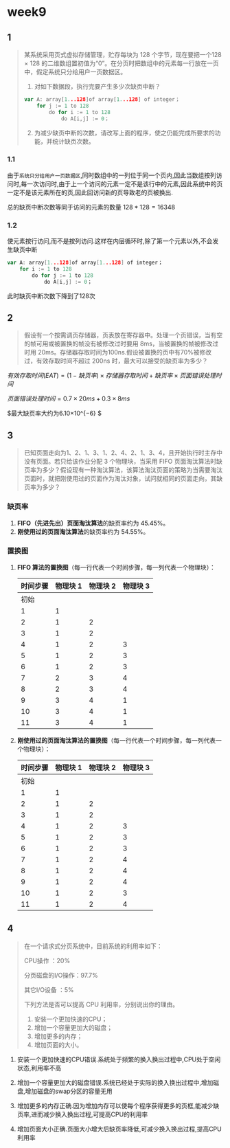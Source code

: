 # week9

## 1

>   某系统采用页式虚拟存储管理，贮存每块为 128 个字节，现在要把一个128 × 128 的二维数组置初值为“0”。在分页时把数组中的元素每一行放在一页中，假定系统只分给用户一页数据区。
>
>   1.   对如下数据段，执行完要产生多少次缺页中断？
>
>   ```go
>   var A: array[1...128]of array[1...128] of integer；
>   	for j := 1 to 128
>   		do for i := 1 to 128
>   			do A[i,j] := 0；
>   ```
>
>   
>
>   2.   为减少缺页中断的次数，请改写上面的程序，使之仍能完成所要求的功能，并统计缺页次数。

### 1.1

由于`系统只分给用户一页数据区`,同时数组中的一列位于同一个页内,因此当数组按列访问时,每一次访问时,由于上一个访问的元素一定不是该行中的元素,因此系统中的页一定不是该元素所在的页,因此回访问新的页导致老的页被换出.

总的缺页中断次数等同于访问的元素的数量 $128 * 128 = 16348$

### 1.2

使元素按行访问,而不是按列访问.这样在内层循环时,除了第一个元素以外,不会发生缺页中断

```go
var A: array[1...128]of array[1...128] of integer；
	for i := 1 to 128
		do for j := 1 to 128
			do A[i,j] := 0；
```

此时缺页中断次数下降到了128次

## 2

>    假设有一个按需调页存储器，页表放在寄存器中。处理一个页错误，当有空的帧可用或被置换的帧没有被修改过时要用 8ms，当被置换的帧被修改过时用 20ms。存储器存取时间为100ns.假设被置换的页中有70%被修改过，有效存取时间不超过 200ns 时，最大可以接受的缺页率为多少？

$有效存取时间(EAT)=(1−缺页率)×存储器存取时间+缺页率×页面错误处理时间$

$页面错误处理时间=0.7×20ms+0.3×8ms$

$最大缺页率大约为6.10×10^{−6} $

## 3

>   已知页面走向为1、2、1、3、1、2、4、2、1、3、4，且开始执行时主存中没有页面。若只给该作业分配 3 个物理块，当采用 FIFO 页面淘汰算法时缺页率为多少？假设现有一种淘汰算法，该算法淘汰页面的策略为当需要淘汰页面时，就把刚使用过的页面作为淘汰对象，试问就相同的页面走向，其缺页率为多少？

### 缺页率

1.  **FIFO（先进先出）页面淘汰算法**的缺页率约为 45.45%。
2.  **刚使用过的页面淘汰算法**的缺页率约为 54.55%。

### 置换图

1.  **FIFO 算法的置换图**（每一行代表一个时间步骤，每一列代表一个物理块）：

    | 时间步骤 | 物理块 1 | 物理块 2 | 物理块 3 |
    | -------- | -------- | -------- | -------- |
    | 初始     |          |          |          |
    | 1        | 1        |          |          |
    | 2        | 1        | 2        |          |
    | 3        | 1        | 2        |          |
    | 4        | 1        | 2        | 3        |
    | 5        | 1        | 2        | 3        |
    | 6        | 1        | 2        | 3        |
    | 7        | 2        | 3        | 4        |
    | 8        | 2        | 3        | 4        |
    | 9        | 3        | 4        | 1        |
    | 10       | 3        | 4        | 1        |
    | 11       | 3        | 4        | 1        |

2.  **刚使用过的页面淘汰算法的置换图**（每一行代表一个时间步骤，每一列代表一个物理块）：

    | 时间步骤 | 物理块 1 | 物理块 2 | 物理块 3 |
    | -------- | -------- | -------- | -------- |
    | 初始     |          |          |          |
    | 1        | 1        |          |          |
    | 2        | 1        | 2        |          |
    | 3        | 1        | 2        |          |
    | 4        | 1        | 2        | 3        |
    | 5        | 1        | 2        | 3        |
    | 6        | 1        | 2        | 3        |
    | 7        | 1        | 2        | 4        |
    | 8        | 1        | 2        | 4        |
    | 9        | 1        | 2        | 4        |
    | 10       | 1        | 2        | 3        |
    | 11       | 1        | 2        | 4        |



## 4

>   在一个请求式分页系统中，目前系统的利用率如下：
>
>   CPU操作 ：20%
>
>   分页磁盘的I/O操作：97.7%
>
>   其它I/O设备 ：5%
>
>   下列方法是否可以提高 CPU 利用率，分别说出你的理由。
>
>   1.   安装一个更加快速的CPU；
>   2.   增加一个容量更加大的磁盘；
>   3.   增加更多的内存；
>   4.   增加页面的大小。

1.   安装一个更加快速的CPU错误.系统处于频繁的换入换出过程中,CPU处于空闲状态,利用率不高

2.   增加一个容量更加大的磁盘错误.系统已经处于实际的换入换出过程中,增加磁盘,增加磁盘的swap分区的容量无用

3.   增加更多的内存正确.因为增加内存可以使每个程序获得更多的页框,能减少缺页率,进而减少换入换出过程,可提高CPU的利用率

4.   增加页面大小正确.页面大小增大后缺页率降低,可减少换入换出过程,提高CPU利用率
